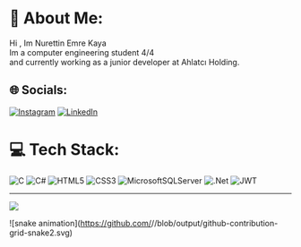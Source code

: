 # 💫 About Me:
Hi , Im Nurettin Emre Kaya<br>Im a computer engineering student 4/4<br>and currently working as a junior developer at Ahlatcı Holding.


## 🌐 Socials:
[![Instagram](https://img.shields.io/badge/Instagram-%23E4405F.svg?logo=Instagram&logoColor=white)](https://instagram.com/nemreekaya) [![LinkedIn](https://img.shields.io/badge/LinkedIn-%230077B5.svg?logo=linkedin&logoColor=white)](https://linkedin.com/in/nurettin-emre-kaya-674937206) 

# 💻 Tech Stack:
![C](https://img.shields.io/badge/c-%2300599C.svg?style=flat-square&logo=c&logoColor=white) ![C#](https://img.shields.io/badge/c%23-%23239120.svg?style=flat-square&logo=c-sharp&logoColor=white) ![HTML5](https://img.shields.io/badge/html5-%23E34F26.svg?style=flat-square&logo=html5&logoColor=white) ![CSS3](https://img.shields.io/badge/css3-%231572B6.svg?style=flat-square&logo=css3&logoColor=white) ![MicrosoftSQLServer](https://img.shields.io/badge/Microsoft%20SQL%20Server-CC2927?style=flat-square&logo=microsoft%20sql%20server&logoColor=white) 
![.Net](https://img.shields.io/badge/.NET-5C2D91?style=flat-square&logo=.net&logoColor=white) ![JWT](https://img.shields.io/badge/JWT-black?style=flat-square&logo=JSON%20web%20tokens)

---
[![](https://visitcount.itsvg.in/api?id=emrekaya25&icon=8&color=12)](https://visitcount.itsvg.in)

<!-- Proudly created with GPRM ( https://gprm.itsvg.in ) -->


![snake animation](https://github.com/<seu emrekaya25>/<seu emrekaya25>/blob/output/github-contribution-grid-snake2.svg)
